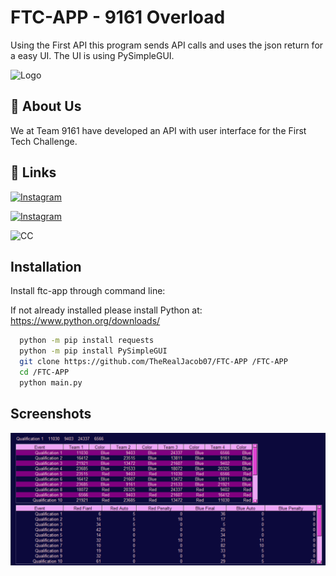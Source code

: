 
# FTC-APP - 9161 Overload

Using the First API this program sends API calls and uses the json return for a easy UI. The UI is using PySimpleGUI.



![Logo]([https://github.com/TheRealJacob07/FTC-APP/blob/main/Images/Overload.png)


## 🚀 About Us
We at Team 9161 have developed an API with user interface for the First Tech Challenge.
## 🔗 Links
[![Instagram](https://img.shields.io/badge/Instagram-E4405F?style=for-the-badge&logo=instagram&logoColor=white)](www.instagram.com/ftcoverload9161)

[![Instagram](https://img.shields.io/badge/Python-3776AB?style=for-the-badge&logo=python&logoColor=white)](https://www.python.org/downloads/)

![CC](https://licensebuttons.net/l/by-nc-sa/3.0/88x31.png)




## Installation

Install ftc-app through command line:

If not already installed please install Python at: https://www.python.org/downloads/

```bash
  python -m pip install requests
  python -m pip install PySimpleGUI
  git clone https://github.com/TheRealJacob07/FTC-APP /FTC-APP
  cd /FTC-APP
  python main.py
```

## Screenshots

![App Screenshot](https://github.com/TheRealJacob07/FTC-APP/blob/main/Images/Screenshot.png)

